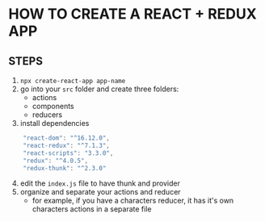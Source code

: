 # HOW TO CREATE A REACT + REDUX APP

## STEPS 
1. `npx create-react-app app-name`
2. go into your `src` folder and create three folders:
    - actions
    - components
    - reducers
3. install dependencies
```javascript
    "react-dom": "^16.12.0",
    "react-redux": "^7.1.3",
    "react-scripts": "3.3.0",
    "redux": "^4.0.5",
    "redux-thunk": "^2.3.0"
```
4. edit the `index.js` file to have thunk and provider
5. organize and separate your actions and reducer
    - for example, if you have a characters reducer, it has it's own characters actions in a separate file

